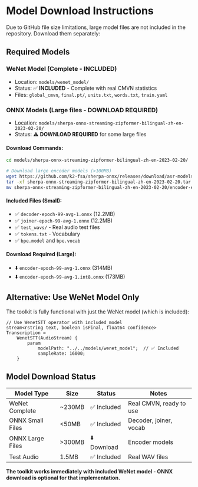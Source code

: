 # Model Download Instructions

Due to GitHub file size limitations, large model files are not included in the repository. Download them separately:

## Required Models

### WeNet Model (Complete - INCLUDED)
- Location: `models/wenet_model/`
- Status: ✅ **INCLUDED** - Complete with real CMVN statistics
- Files: `global_cmvn`, `final.pt/`, `units.txt`, `words.txt`, `train.yaml`

### ONNX Models (Large files - DOWNLOAD REQUIRED)
- Location: `models/sherpa-onnx-streaming-zipformer-bilingual-zh-en-2023-02-20/`
- Status: ⚠️ **DOWNLOAD REQUIRED** for some large files

#### Download Commands:
```bash
cd models/sherpa-onnx-streaming-zipformer-bilingual-zh-en-2023-02-20/

# Download large encoder models (>100MB)
wget https://github.com/k2-fsa/sherpa-onnx/releases/download/asr-models/sherpa-onnx-streaming-zipformer-bilingual-zh-en-2023-02-20.tar.bz2
tar -xf sherpa-onnx-streaming-zipformer-bilingual-zh-en-2023-02-20.tar.bz2
mv sherpa-onnx-streaming-zipformer-bilingual-zh-en-2023-02-20/encoder-epoch-99-avg-1*.onnx .
```

#### Included Files (Small):
- ✅ `decoder-epoch-99-avg-1.onnx` (12.2MB)
- ✅ `joiner-epoch-99-avg-1.onnx` (12.2MB) 
- ✅ `test_wavs/` - Real audio test files
- ✅ `tokens.txt` - Vocabulary
- ✅ `bpe.model` and `bpe.vocab`

#### Download Required (Large):
- ⬇️ `encoder-epoch-99-avg-1.onnx` (314MB)
- ⬇️ `encoder-epoch-99-avg-1.int8.onnx` (173MB)

## Alternative: Use WeNet Model Only

The toolkit is fully functional with just the WeNet model (which is included):

```spl
// Use WenetSTT operator with included model
stream<rstring text, boolean isFinal, float64 confidence> Transcription = 
    WenetSTT(AudioStream) {
        param
            modelPath: "../../models/wenet_model";  // ✅ Included
            sampleRate: 16000;
    }
```

## Model Download Status

| Model Type | Size | Status | Notes |
|------------|------|--------|-------|
| WeNet Complete | ~230MB | ✅ Included | Real CMVN, ready to use |
| ONNX Small Files | <50MB | ✅ Included | Decoder, joiner, vocab |
| ONNX Large Files | >300MB | ⬇️ Download | Encoder models |
| Test Audio | 1.5MB | ✅ Included | Real WAV files |

**The toolkit works immediately with included WeNet model - ONNX download is optional for that implementation.**